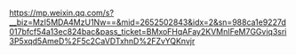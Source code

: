 https://mp.weixin.qq.com/s?__biz=MzI5MDA4MzU1Nw==&mid=2652502843&idx=2&sn=988ca1e9227d017bfcf54a13ec824bac&pass_ticket=BMxoFHqAFay2KVMnIFeM7GGviq3sri3P5xqd5AmeD%2F5c2CaVDTxhnD%2FZvYQKnvjr
